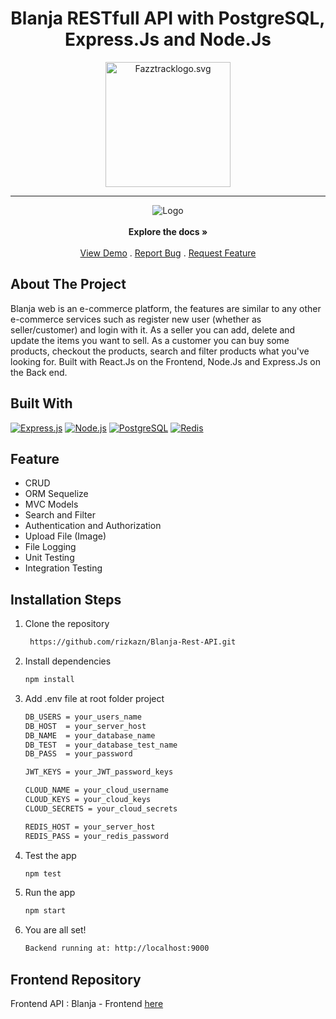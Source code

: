 <h1 align="center">Blanja RESTfull API with PostgreSQL, Express.Js and Node.Js</h1>
<p align="center">
  <a href="https://www.fazztrack.com/">
    <img src="https://www.fazztrack.com/_nuxt/img/fazztrack-logo-color.cba88b7.svg" width="200px" alt="Fazztracklogo.svg" />
  </a>
</p>
<hr/>

<p align="center">
    <a><img src="https://res.cloudinary.com/calvin-cloud/image/upload/v1627004541/Front%20End/logo_blanja_jtyc2a.svg"  alt="Logo"></a>
    <br />
    <br />
    <strong>Explore the docs »</strong>
    <br />
    <br />
    <a href="https://blanjasite.netlify.app" target="blank">View Demo</a>
    .
    <a href="https://github.com/rizkazn/Blanja-Rest-API-PEN-Stacks/issues">Report Bug</a>
    .
    <a href="https://github.com/rizkazn/Blanja-Rest-API-PEN-Stacks/pulls">Request Feature</a>
</p>

<!-- ABOUT THE PROJECT -->
## About The Project

Blanja web is an e-commerce platform, the features are similar to any other e-commerce services such as register new user (whether as seller/customer) and login with it. As a seller  you can add, delete and update the items you want to sell. As a customer you can buy some products, checkout the products, search and filter products what you've looking for. Built with React.Js on the Frontend, Node.Js and Express.Js on the Back end. 

## Built With

[![Express.js](https://img.shields.io/badge/Express.js-4.x-orange.svg?style=rounded-square)](https://expressjs.com/en/starter/installing.html)
[![Node.js](https://img.shields.io/badge/Node.js-v.12.13-green.svg?style=rounded-square)](https://nodejs.org/)
[![PostgreSQL](https://img.shields.io/badge/PostgreSQL-v.13.3-blue.svg?style=rounded-square)](https://www.postgresql.org/)
[![Redis](https://img.shields.io/badge/Redis-v.6.2-red.svg?style=rounded-square)](https://redis.io/)

## Feature
- CRUD
- ORM Sequelize
- MVC Models
- Search and Filter
- Authentication and Authorization
- Upload File (Image)
- File Logging
- Unit Testing
- Integration Testing

## Installation Steps

1. Clone the repository

   ```bash
    https://github.com/rizkazn/Blanja-Rest-API.git
    ```

2. Install dependencies

   ```bash
   npm install
   ```

3. Add .env file at root folder project

   ```sh
   DB_USERS = your_users_name
   DB_HOST  = your_server_host
   DB_NAME  = your_database_name
   DB_TEST  = your_database_test_name
   DB_PASS  = your_password
   
   JWT_KEYS = your_JWT_password_keys
   
   CLOUD_NAME = your_cloud_username
   CLOUD_KEYS = your_cloud_keys
   CLOUD_SECRETS = your_cloud_secrets
   
   REDIS_HOST = your_server_host
   REDIS_PASS = your_redis_password
   ```

4. Test the app

   ```bash
   npm test
   ```


5. Run the app

   ```bash
   npm start
   ```

6. You are all set!

   ```bash
   Backend running at: http://localhost:9000
   ```


## Frontend Repository
Frontend API : Blanja - Frontend [here](https://github.com/rizkazn/Blanja-Front-End)



